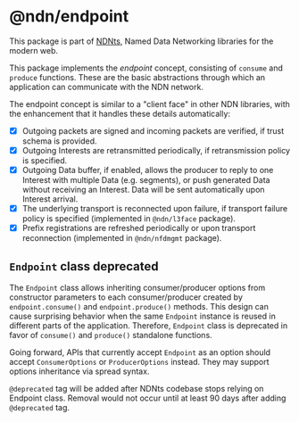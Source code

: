 # @ndn/endpoint

This package is part of [NDNts](https://yoursunny.com/p/NDNts/), Named Data Networking libraries for the modern web.

This package implements the *endpoint* concept, consisting of `consume` and `produce` functions.
These are the basic abstractions through which an application can communicate with the NDN network.

The endpoint concept is similar to a "client face" in other NDN libraries, with the enhancement that it handles these details automatically:

* [X] Outgoing packets are signed and incoming packets are verified, if trust schema is provided.
* [X] Outgoing Interests are retransmitted periodically, if retransmission policy is specified.
* [X] Outgoing Data buffer, if enabled, allows the producer to reply to one Interest with multiple Data (e.g. segments), or push generated Data without receiving an Interest.
      Data will be sent automatically upon Interest arrival.
* [X] The underlying transport is reconnected upon failure, if transport failure policy is specified (implemented in `@ndn/l3face` package).
* [X] Prefix registrations are refreshed periodically or upon transport reconnection (implemented in `@ndn/nfdmgmt` package).

## `Endpoint` class deprecated

The `Endpoint` class allows inheriting consumer/producer options from constructor parameters to each consumer/producer created by `endpoint.consume()` and `endpoint.produce()` methods.
This design can cause surprising behavior when the same `Endpoint` instance is reused in different parts of the application.
Therefore, `Endpoint` class is deprecated in favor of `consume()` and `produce()` standalone functions.

Going forward, APIs that currently accept `Endpoint` as an option should accept `ConsumerOptions` or `ProducerOptions` instead.
They may support options inheritance via spread syntax.

`@deprecated` tag will be added after NDNts codebase stops relying on Endpoint class.
Removal would not occur until at least 90 days after adding `@deprecated` tag.
